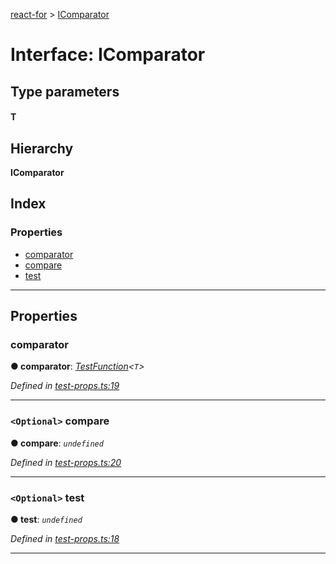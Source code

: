 [react-for](../README.md) > [IComparator](../interfaces/icomparator.md)

# Interface: IComparator

## Type parameters
#### T 
## Hierarchy

**IComparator**

## Index

### Properties

* [comparator](icomparator.md#comparator)
* [compare](icomparator.md#compare)
* [test](icomparator.md#test)

---

## Properties

<a id="comparator"></a>

###  comparator

**● comparator**: *[TestFunction](../#testfunction)<`T`>*

*Defined in [test-props.ts:19](https://github.com/MJez29/react-for/blob/97cefad/src/test-props.ts#L19)*

___
<a id="compare"></a>

### `<Optional>` compare

**● compare**: *`undefined`*

*Defined in [test-props.ts:20](https://github.com/MJez29/react-for/blob/97cefad/src/test-props.ts#L20)*

___
<a id="test"></a>

### `<Optional>` test

**● test**: *`undefined`*

*Defined in [test-props.ts:18](https://github.com/MJez29/react-for/blob/97cefad/src/test-props.ts#L18)*

___

